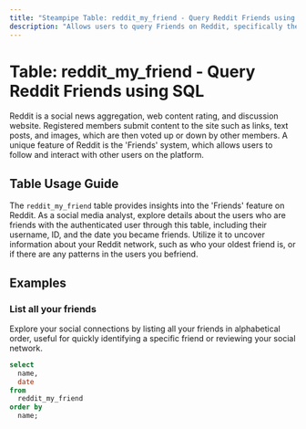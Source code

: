 ```yaml
---
title: "Steampipe Table: reddit_my_friend - Query Reddit Friends using SQL"
description: "Allows users to query Friends on Reddit, specifically the details about the users who are friends with the authenticated user."
---
```


# Table: reddit_my_friend - Query Reddit Friends using SQL

Reddit is a social news aggregation, web content rating, and discussion website. Registered members submit content to the site such as links, text posts, and images, which are then voted up or down by other members. A unique feature of Reddit is the 'Friends' system, which allows users to follow and interact with other users on the platform.

## Table Usage Guide

The `reddit_my_friend` table provides insights into the 'Friends' feature on Reddit. As a social media analyst, explore details about the users who are friends with the authenticated user through this table, including their username, ID, and the date you became friends. Utilize it to uncover information about your Reddit network, such as who your oldest friend is, or if there are any patterns in the users you befriend.

## Examples

### List all your friends
Explore your social connections by listing all your friends in alphabetical order, useful for quickly identifying a specific friend or reviewing your social network.

```sql
select
  name,
  date
from
  reddit_my_friend
order by
  name;
```